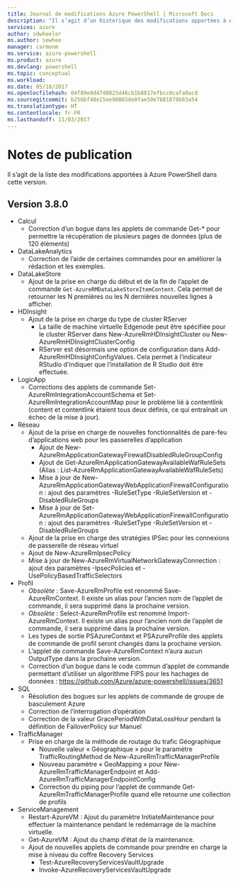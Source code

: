 ```yaml
---
title: Journal de modifications Azure PowerShell | Microsoft Docs
description: "Il s’agit d’un historique des modifications apportées à Azure PowerShell dans la dernière version."
services: azure
author: sdwheeler
ms.author: sewhee
manager: carmonm
ms.service: azure-powershell
ms.product: azure
ms.devlang: powershell
ms.topic: conceptual
ms.workload: 
ms.date: 05/18/2017
ms.openlocfilehash: 04f89e8d47d0825d46cb1b8817efbcc0cafa0acd
ms.sourcegitcommit: b256bf48e15ee98865de0fae50e7b81878b03a54
ms.translationtype: HT
ms.contentlocale: fr-FR
ms.lasthandoff: 11/03/2017
---
```

# <a name="release-notes"></a>Notes de publication

Il s’agit de la liste des modifications apportées à Azure PowerShell dans cette version.

## <a name="version-380"></a>Version 3.8.0
* Calcul
  - Correction d’un bogue dans les applets de commande Get-* pour permettre la récupération de plusieurs pages de données (plus de 120 éléments)
* DataLakeAnalytics
  - Correction de l’aide de certaines commandes pour en améliorer la rédaction et les exemples.
* DataLakeStore
  - Ajout de la prise en charge du début et de la fin de l’applet de commande `Get-AzureRMDataLakeStoreItemContent`. Cela permet de retourner les N premières ou les N dernières nouvelles lignes à afficher.
* HDInsight
  - Ajout de la prise en charge du type de cluster RServer
    + La taille de machine virtuelle Edgenode peut être spécifiée pour le cluster RServer dans New-AzureRmHDInsightCluster ou New-AzureRmHDInsightClusterConfig
    + RServer est désormais une option de configuration dans Add-AzureRmHDInsightConfigValues. Cela permet à l’indicateur RStudio d’indiquer que l’installation de R Studio doit être effectuée.
* LogicApp
  - Corrections des applets de commande Set-AzureRmIntegrationAccountSchema et Set-AzureRmIntegrationAccountMap pour le problème lié à contentlink (content et contentlink étaient tous deux définis, ce qui entraînait un échec de la mise à jour).
* Réseau
  - Ajout de la prise en charge de nouvelles fonctionnalités de pare-feu d’applications web pour les passerelles d’application
    + Ajout de New-AzureRmApplicationGatewayFirewallDisabledRuleGroupConfig
    + Ajout de Get-AzureRmApplicationGatewayAvailableWafRuleSets (Alias : List-AzureRmApplicationGatewayAvailableWafRuleSets)
    + Mise à jour de New-AzureRmApplicationGatewayWebApplicationFirewallConfiguration : ajout des paramètres -RuleSetType -RuleSetVersion et -DisabledRuleGroups
    + Mise à jour de Set-AzureRmApplicationGatewayWebApplicationFirewallConfiguration : ajout des paramètres -RuleSetType -RuleSetVersion et -DisabledRuleGroups
  - Ajout de la prise en charge des stratégies IPSec pour les connexions de passerelle de réseau virtuel
  - Ajout de New-AzureRmIpsecPolicy
  - Mise à jour de New-AzureRmVirtualNetworkGatewayConnection : ajout des paramètres -IpsecPolicies et -UsePolicyBasedTrafficSelectors
* Profil
  - *Obsolète* : Save-AzureRmProfile est renommé Save-AzureRmContext. Il existe un alias pour l’ancien nom de l’applet de commande, il sera supprimé dans la prochaine version.
  - *Obsolète* : Select-AzureRmProfile est renommé Import-AzureRmContext. Il existe un alias pour l’ancien nom de l’applet de commande, il sera supprimé dans la prochaine version.
  - Les types de sortie PSAzureContext et PSAzureProfile des applets de commande de profil seront changés dans la prochaine version.
  - L’applet de commande Save-AzureRmContext n’aura aucun OutputType dans la prochaine version.
  - Correction d’un bogue dans le code commun d’applet de commande permettant d’utiliser un algorithme FIPS pour les hachages de données : https://github.com/Azure/azure-powershell/issues/3651
* SQL
  - Résolution des bogues sur les applets de commande de groupe de basculement Azure
  - Correction de l’interrogation d’opération
  - Correction de la valeur GracePeriodWithDataLossHour pendant la définition de FailoverPolicy sur Manuel
* TrafficManager
  - Prise en charge de la méthode de routage du trafic Géographique
    + Nouvelle valeur « Géographique » pour le paramètre TrafficRoutingMethod de New-AzureRmTrafficManagerProfile
    + Nouveau paramètre « GeoMapping » pour New-AzureRmTrafficManagerEndpoint et Add-AzureRmTrafficManagerEndpointConfig
    + Correction du piping pour l’applet de commande Get-AzureRmTrafficManagerProfile quand elle retourne une collection de profils
* ServiceManagement
  - Restart-AzureVM : Ajout du paramètre InitiateMaintenance pour effectuer la maintenance pendant le redémarrage de la machine virtuelle.
  - Get-AzureVM : Ajout du champ d’état de la maintenance.
  - Ajout de nouvelles applets de commande pour prendre en charge la mise à niveau du coffre Recovery Services
    + Test-AzureRecoveryServicesVaultUpgrade
    + Invoke-AzureRecoveryServicesVaultUpgrade
